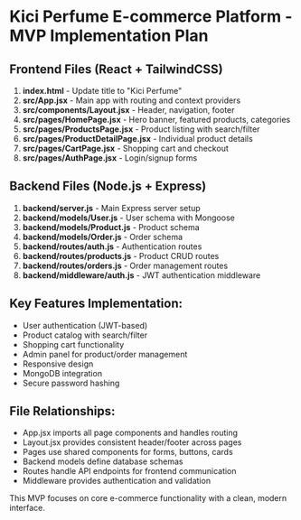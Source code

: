 # Kici Perfume E-commerce Platform - MVP Implementation Plan

## Frontend Files (React + TailwindCSS)
1. **index.html** - Update title to "Kici Perfume"
2. **src/App.jsx** - Main app with routing and context providers
3. **src/components/Layout.jsx** - Header, navigation, footer
4. **src/pages/HomePage.jsx** - Hero banner, featured products, categories
5. **src/pages/ProductsPage.jsx** - Product listing with search/filter
6. **src/pages/ProductDetailPage.jsx** - Individual product details
7. **src/pages/CartPage.jsx** - Shopping cart and checkout
8. **src/pages/AuthPage.jsx** - Login/signup forms

## Backend Files (Node.js + Express)
1. **backend/server.js** - Main Express server setup
2. **backend/models/User.js** - User schema with Mongoose
3. **backend/models/Product.js** - Product schema
4. **backend/models/Order.js** - Order schema
5. **backend/routes/auth.js** - Authentication routes
6. **backend/routes/products.js** - Product CRUD routes
7. **backend/routes/orders.js** - Order management routes
8. **backend/middleware/auth.js** - JWT authentication middleware

## Key Features Implementation:
- User authentication (JWT-based)
- Product catalog with search/filter
- Shopping cart functionality
- Admin panel for product/order management
- Responsive design
- MongoDB integration
- Secure password hashing

## File Relationships:
- App.jsx imports all page components and handles routing
- Layout.jsx provides consistent header/footer across pages
- Pages use shared components for forms, buttons, cards
- Backend models define database schemas
- Routes handle API endpoints for frontend communication
- Middleware provides authentication and validation

This MVP focuses on core e-commerce functionality with a clean, modern interface.